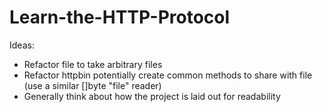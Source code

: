 # Learn-the-HTTP-Protocol

Ideas:
- Refactor file to take arbitrary files
- Refactor httpbin potentially create common methods to share with file (use a similar []byte "file" reader)
- Generally think about how the project is laid out for readability


